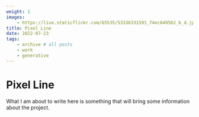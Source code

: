 ```yaml
---
weight: 1
images:
    - https://live.staticflickr.com/65535/53336331591_74ec849562_b_d.jpg
title: Pixel Line
date: 2022-07-23
tags:
    - archive # all posts
    - work
    - generative
---
```


# Pixel Line

What I am about to write here is something that will bring some information about the project. 